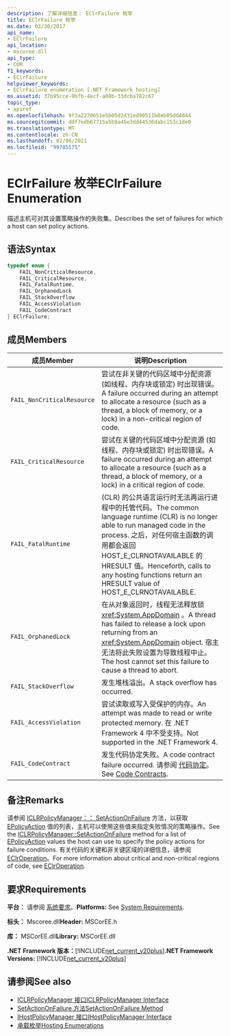 ```yaml
---
description: 了解详细信息： EClrFailure 枚举
title: EClrFailure 枚举
ms.date: 03/30/2017
api_name:
- EClrFailure
api_location:
- mscoree.dll
api_type:
- COM
f1_keywords:
- EClrFailure
helpviewer_keywords:
- EClrFailure enumeration [.NET Framework hosting]
ms.assetid: 37b95cce-9bfb-4ecf-a00b-33dcba782c67
topic_type:
- apiref
ms.openlocfilehash: 9f3a2270651e5b05d2d31ed90511b8eb05dd4d44
ms.sourcegitcommit: ddf7edb67715a5b9a45e3dd44536dabc153c1de0
ms.translationtype: MT
ms.contentlocale: zh-CN
ms.lasthandoff: 02/06/2021
ms.locfileid: "99785575"
---
```

# <a name="eclrfailure-enumeration"></a><span data-ttu-id="5b74f-103">EClrFailure 枚举</span><span class="sxs-lookup"><span data-stu-id="5b74f-103">EClrFailure Enumeration</span></span>

<span data-ttu-id="5b74f-104">描述主机可对其设置策略操作的失败集。</span><span class="sxs-lookup"><span data-stu-id="5b74f-104">Describes the set of failures for which a host can set policy actions.</span></span>  
  
## <a name="syntax"></a><span data-ttu-id="5b74f-105">语法</span><span class="sxs-lookup"><span data-stu-id="5b74f-105">Syntax</span></span>  
  
```cpp  
typedef enum {  
    FAIL_NonCriticalResource,  
    FAIL_CriticalResource,  
    FAIL_FatalRuntime,  
    FAIL_OrphanedLock  
    FAIL_StackOverflow  
    FAIL_AccessViolation  
    FAIL_CodeContract  
} EClrFailure;  
```  
  
## <a name="members"></a><span data-ttu-id="5b74f-106">成员</span><span class="sxs-lookup"><span data-stu-id="5b74f-106">Members</span></span>  
  
|<span data-ttu-id="5b74f-107">成员</span><span class="sxs-lookup"><span data-stu-id="5b74f-107">Member</span></span>|<span data-ttu-id="5b74f-108">说明</span><span class="sxs-lookup"><span data-stu-id="5b74f-108">Description</span></span>|  
|------------|-----------------|  
|`FAIL_NonCriticalResource`|<span data-ttu-id="5b74f-109">尝试在非关键的代码区域中分配资源 (如线程、内存块或锁定) 时出现错误。</span><span class="sxs-lookup"><span data-stu-id="5b74f-109">A failure occurred during an attempt to allocate a resource (such as a thread, a block of memory, or a lock) in a non-critical region of code.</span></span>|  
|`FAIL_CriticalResource`|<span data-ttu-id="5b74f-110">尝试在关键的代码区域中分配资源 (如线程、内存块或锁定) 时出现错误。</span><span class="sxs-lookup"><span data-stu-id="5b74f-110">A failure occurred during an attempt to allocate a resource (such as a thread, a block of memory, or a lock) in a critical region of code.</span></span>|  
|`FAIL_FatalRuntime`|<span data-ttu-id="5b74f-111"> (CLR) 的公共语言运行时无法再运行进程中的托管代码。</span><span class="sxs-lookup"><span data-stu-id="5b74f-111">The common language runtime (CLR) is no longer able to run managed code in the process.</span></span> <span data-ttu-id="5b74f-112">之后，对任何宿主函数的调用都会返回 HOST_E_CLRNOTAVAILABLE 的 HRESULT 值。</span><span class="sxs-lookup"><span data-stu-id="5b74f-112">Henceforth, calls to any hosting functions return an HRESULT value of HOST_E_CLRNOTAVAILABLE.</span></span>|  
|`FAIL_OrphanedLock`|<span data-ttu-id="5b74f-113">在从对象返回时，线程无法释放锁 <xref:System.AppDomain> 。</span><span class="sxs-lookup"><span data-stu-id="5b74f-113">A thread has failed to release a lock upon returning from an <xref:System.AppDomain> object.</span></span> <span data-ttu-id="5b74f-114">宿主无法将此失败设置为导致线程中止。</span><span class="sxs-lookup"><span data-stu-id="5b74f-114">The host cannot set this failure to cause a thread to abort.</span></span>|  
|`FAIL_StackOverflow`|<span data-ttu-id="5b74f-115">发生堆栈溢出。</span><span class="sxs-lookup"><span data-stu-id="5b74f-115">A stack overflow has occurred.</span></span>|  
|`FAIL_AccessViolation`|<span data-ttu-id="5b74f-116">尝试读取或写入受保护的内存。</span><span class="sxs-lookup"><span data-stu-id="5b74f-116">An attempt was made to read or write protected memory.</span></span> <span data-ttu-id="5b74f-117">在 .NET Framework 4 中不受支持。</span><span class="sxs-lookup"><span data-stu-id="5b74f-117">Not supported in the .NET Framework 4.</span></span>|  
|`FAIL_CodeContract`|<span data-ttu-id="5b74f-118">发生代码协定失败。</span><span class="sxs-lookup"><span data-stu-id="5b74f-118">A code contract failure occurred.</span></span> <span data-ttu-id="5b74f-119">请参阅 [代码协定](../../debug-trace-profile/code-contracts.md)。</span><span class="sxs-lookup"><span data-stu-id="5b74f-119">See [Code Contracts](../../debug-trace-profile/code-contracts.md).</span></span>|  
  
## <a name="remarks"></a><span data-ttu-id="5b74f-120">备注</span><span class="sxs-lookup"><span data-stu-id="5b74f-120">Remarks</span></span>  

 <span data-ttu-id="5b74f-121">请参阅 [ICLRPolicyManager：： SetActionOnFailure](iclrpolicymanager-setactiononfailure-method.md) 方法，以获取 [EPolicyAction](epolicyaction-enumeration.md) 值的列表，主机可以使用这些值来指定失败情况的策略操作。</span><span class="sxs-lookup"><span data-stu-id="5b74f-121">See the [ICLRPolicyManager::SetActionOnFailure](iclrpolicymanager-setactiononfailure-method.md) method for a list of [EPolicyAction](epolicyaction-enumeration.md) values the host can use to specify the policy actions for failure conditions.</span></span> <span data-ttu-id="5b74f-122">有关代码的关键和非关键区域的详细信息，请参阅 [EClrOperation](eclroperation-enumeration.md)。</span><span class="sxs-lookup"><span data-stu-id="5b74f-122">For more information about critical and non-critical regions of code, see [EClrOperation](eclroperation-enumeration.md).</span></span>  
  
## <a name="requirements"></a><span data-ttu-id="5b74f-123">要求</span><span class="sxs-lookup"><span data-stu-id="5b74f-123">Requirements</span></span>  

 <span data-ttu-id="5b74f-124">**平台：** 请参阅 [系统要求](../../get-started/system-requirements.md)。</span><span class="sxs-lookup"><span data-stu-id="5b74f-124">**Platforms:** See [System Requirements](../../get-started/system-requirements.md).</span></span>  
  
 <span data-ttu-id="5b74f-125">**标头：** Mscoree.dll</span><span class="sxs-lookup"><span data-stu-id="5b74f-125">**Header:** MSCorEE.h</span></span>  
  
 <span data-ttu-id="5b74f-126">**库：** MSCorEE.dll</span><span class="sxs-lookup"><span data-stu-id="5b74f-126">**Library:** MSCorEE.dll</span></span>  
  
 <span data-ttu-id="5b74f-127">**.NET Framework 版本：**[!INCLUDE[net_current_v20plus](../../../../includes/net-current-v20plus-md.md)]</span><span class="sxs-lookup"><span data-stu-id="5b74f-127">**.NET Framework Versions:** [!INCLUDE[net_current_v20plus](../../../../includes/net-current-v20plus-md.md)]</span></span>  
  
## <a name="see-also"></a><span data-ttu-id="5b74f-128">请参阅</span><span class="sxs-lookup"><span data-stu-id="5b74f-128">See also</span></span>

- [<span data-ttu-id="5b74f-129">ICLRPolicyManager 接口</span><span class="sxs-lookup"><span data-stu-id="5b74f-129">ICLRPolicyManager Interface</span></span>](iclrpolicymanager-interface.md)
- [<span data-ttu-id="5b74f-130">SetActionOnFailure 方法</span><span class="sxs-lookup"><span data-stu-id="5b74f-130">SetActionOnFailure Method</span></span>](iclrpolicymanager-setactiononfailure-method.md)
- [<span data-ttu-id="5b74f-131">IHostPolicyManager 接口</span><span class="sxs-lookup"><span data-stu-id="5b74f-131">IHostPolicyManager Interface</span></span>](ihostpolicymanager-interface.md)
- [<span data-ttu-id="5b74f-132">承载枚举</span><span class="sxs-lookup"><span data-stu-id="5b74f-132">Hosting Enumerations</span></span>](hosting-enumerations.md)
